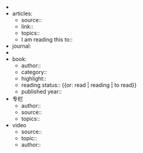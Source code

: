 - 
- articles:
    - source::
    - link::
    - topics::
    - I am reading this to::
- journal:
- 
- book:
    - author::
    - category::
    - highlight::
    - reading status:: {{or: read | reading | to read}}
    - published year::
- 专栏
    - author::
    - source::
    - topics::
- video
    - source::
    - topic::
    - author::

